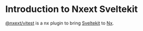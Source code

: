 # Introduction to Nxext Sveltekit

[@nxext/vitest](https://github.com/nxext/nx-extensions/tree/main/packages/vitest) is a nx plugin to bring [Sveltekit](https://kit.svelte.dev) to [Nx](https://nx.dev/).
